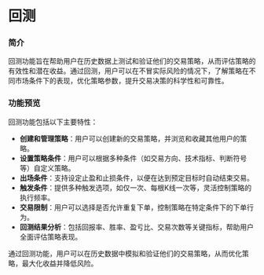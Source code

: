 # 回测

### 简介

回测功能旨在帮助用户在历史数据上测试和验证他们的交易策略，从而评估策略的有效性和潜在收益。通过回测，用户可以在不冒实际风险的情况下，了解策略在不同市场条件下的表现，优化策略参数，提升交易决策的科学性和可靠性。

### 功能预览

回测功能包括以下主要特性：

* **创建和管理策略**：用户可以创建新的交易策略，并浏览和收藏其他用户的策略。
* **设置策略条件**：用户可以根据多种条件（如交易方向、技术指标、判断符号等）自定义策略。
* **出场条件**：支持设定止盈和止损条件，以便在达到预定目标时自动结束交易。
* **触发条件**：提供多种触发选项，如仅一次、每根K线一次等，灵活控制策略的执行频率。
* **交易限制**：用户可以选择是否允许重复下单，控制策略在特定条件下的下单行为。
* **回测结果分析**：包括回报率、胜率、盈亏比、交易次数等关键指标，帮助用户全面评估策略表现。

通过回测功能，用户可以在历史数据中模拟和验证他们的交易策略，从而优化策略，最大化收益并降低风险。

